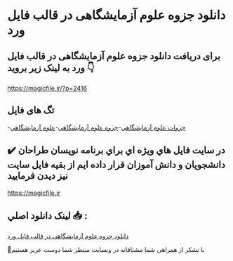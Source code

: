 # دانلود جزوه علوم آزمایشگاهی در قالب فایل ورد

## برای دریافت دانلود جزوه علوم آزمایشگاهی در قالب فایل ورد به لینک زیر بروید 👇

https://magicfile.ir/?p=2416

## تگ های فایل

-[جزوات علوم آزمایشگاهی](https://magicfile.ir/product/%d8%ac%d8%b2%d9%88%d9%87-%d8%b9%d9%84%d9%88%d9%85-%d8%a2%d8%b2%d9%85%d8%a7%db%8c%d8%b4%da%af%d8%a7%d9%87%db%8c/)-[جزوه علوم آزمایشگاهی](https://magicfile.ir/product/%d8%ac%d8%b2%d9%88%d9%87-%d8%b9%d9%84%d9%88%d9%85-%d8%a2%d8%b2%d9%85%d8%a7%db%8c%d8%b4%da%af%d8%a7%d9%87%db%8c/)-[علوم آزمایشگاهی](https://magicfile.ir/product/%d8%ac%d8%b2%d9%88%d9%87-%d8%b9%d9%84%d9%88%d9%85-%d8%a2%d8%b2%d9%85%d8%a7%db%8c%d8%b4%da%af%d8%a7%d9%87%db%8c/)

## ✔️ در سايت فايل هاي ويژه اي براي برنامه نويسان طراحان دانشجويان و دانش آموزان قرار داده ايم از بقيه فايل سايت نيز ديدن فرماييد

https://magicfile.ir


## لينک دانلود اصلي 📥 :

[دانلود جزوه علوم آزمایشگاهی در قالب فایل ورد](https://magicfile.ir/product/%d8%ac%d8%b2%d9%88%d9%87-%d8%b9%d9%84%d9%88%d9%85-%d8%a2%d8%b2%d9%85%d8%a7%db%8c%d8%b4%da%af%d8%a7%d9%87%db%8c/) 


🙏با تشکر از همراهي شما مشتاقانه در وبسایت منتظر شما دوست عزیز هستیم

